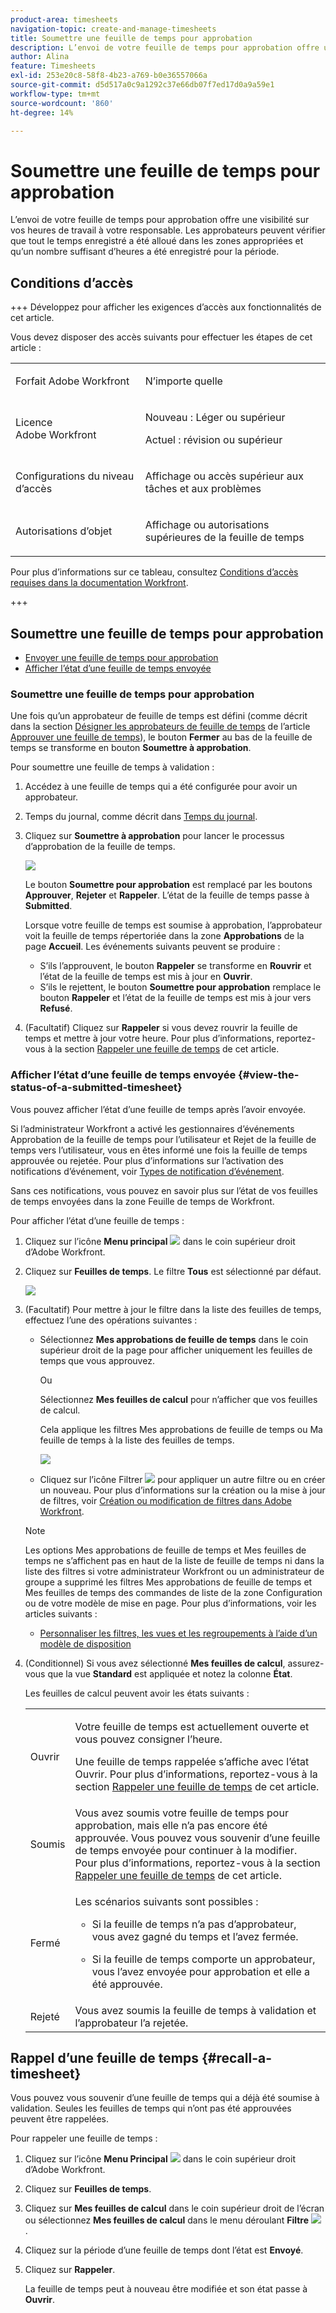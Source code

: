 ```yaml
---
product-area: timesheets
navigation-topic: create-and-manage-timesheets
title: Soumettre une feuille de temps pour approbation
description: L’envoi de votre feuille de temps pour approbation offre une visibilité sur vos heures de travail à votre responsable. Les approbateurs peuvent vérifier que tout le temps enregistré a été alloué dans les zones appropriées et qu’un nombre suffisant d’heures a été enregistré pour la période.
author: Alina
feature: Timesheets
exl-id: 253e20c8-58f8-4b23-a769-b0e36557066a
source-git-commit: d5d517a0c9a1292c37e66db07f7ed17d0a9a59e1
workflow-type: tm+mt
source-wordcount: '860'
ht-degree: 14%

---
```


# Soumettre une feuille de temps pour approbation

<!--Audited: 8/2024-->

L’envoi de votre feuille de temps pour approbation offre une visibilité sur vos heures de travail à votre responsable. Les approbateurs peuvent vérifier que tout le temps enregistré a été alloué dans les zones appropriées et qu’un nombre suffisant d’heures a été enregistré pour la période.

## Conditions d’accès

+++ Développez pour afficher les exigences d’accès aux fonctionnalités de cet article.

Vous devez disposer des accès suivants pour effectuer les étapes de cet article :

<table style="table-layout:auto"> 
 <col> 
 <col> 
 <tbody> 
  <tr> 
   <td role="rowheader">Forfait Adobe Workfront</td> 
   <td> <p>N’importe quelle</p> </td> 
  </tr> 
  <tr> 
   <td role="rowheader">Licence Adobe Workfront</td> 
   <td> <p>Nouveau : Léger ou supérieur </p>
   <p>Actuel : révision ou supérieur </p>
  </tr> 
  <tr> 
   <td role="rowheader">Configurations du niveau d’accès</td> 
   <td> <p>Affichage ou accès supérieur aux tâches et aux problèmes </p> </td> 
  </tr> 
  <tr> 
   <td role="rowheader">Autorisations d’objet</td> 
   <td> <p>Affichage ou autorisations supérieures de la feuille de temps</p> </td> 
  </tr> 
 </tbody> 
</table>

Pour plus d’informations sur ce tableau, consultez [Conditions d’accès requises dans la documentation Workfront](/help/quicksilver/administration-and-setup/add-users/access-levels-and-object-permissions/access-level-requirements-in-documentation.md).

+++

## Soumettre une feuille de temps pour approbation

* [Envoyer une feuille de temps pour approbation](#submit-a-timesheet-for-approval)
* [Afficher l’état d’une feuille de temps envoyée](#view-the-status-of-a-submitted-timesheet)

### Soumettre une feuille de temps pour approbation

Une fois qu’un approbateur de feuille de temps est défini (comme décrit dans la section [Désigner les approbateurs de feuille de temps](../../timesheets/create-and-manage-timesheets/timesheet-approvals.md#designating-a-timesheet-approver) de l’article [Approuver une feuille de temps](../../timesheets/create-and-manage-timesheets/timesheet-approvals.md)), le bouton **Fermer** au bas de la feuille de temps se transforme en bouton **Soumettre à approbation**.

Pour soumettre une feuille de temps à validation :

1. Accédez à une feuille de temps qui a été configurée pour avoir un approbateur.
1. Temps du journal, comme décrit dans [Temps du journal](../../timesheets/create-and-manage-timesheets/log-time.md).
1. Cliquez sur **Soumettre à approbation** pour lancer le processus d’approbation de la feuille de temps.

   ![](assets/submit-for-approval-button-on-timesheet-nwe.png)

   Le bouton **Soumettre pour approbation** est remplacé par les boutons **Approuver**, **Rejeter** et **Rappeler**. L’état de la feuille de temps passe à **Submitted**.

   Lorsque votre feuille de temps est soumise à approbation, l’approbateur voit la feuille de temps répertoriée dans la zone **Approbations** de la page **Accueil**. Les événements suivants peuvent se produire :

   * S’ils l’approuvent, le bouton **Rappeler** se transforme en **Rouvrir** et l’état de la feuille de temps est mis à jour en **Ouvrir**.
   * S’ils le rejettent, le bouton **Soumettre pour approbation** remplace le bouton **Rappeler** et l’état de la feuille de temps est mis à jour vers **Refusé**.

1. (Facultatif) Cliquez sur **Rappeler** si vous devez rouvrir la feuille de temps et mettre à jour votre heure. Pour plus d’informations, reportez-vous à la section [Rappeler une feuille de temps](#recall-a-timesheet) de cet article.

### Afficher l’état d’une feuille de temps envoyée {#view-the-status-of-a-submitted-timesheet}

Vous pouvez afficher l’état d’une feuille de temps après l’avoir envoyée.

Si l’administrateur Workfront a activé les gestionnaires d’événements Approbation de la feuille de temps pour l’utilisateur et Rejet de la feuille de temps vers l’utilisateur, vous en êtes informé une fois la feuille de temps approuvée ou rejetée. Pour plus d’informations sur l’activation des notifications d’événement, voir [Types de notification d’événement](../../administration-and-setup/manage-workfront/emails/event-notifications-available-in-wf.md).

Sans ces notifications, vous pouvez en savoir plus sur l’état de vos feuilles de temps envoyées dans la zone Feuille de temps de Workfront.

Pour afficher l’état d’une feuille de temps :

1. Cliquez sur l’icône **Menu principal** ![](assets/main-menu-icon.png) dans le coin supérieur droit d’Adobe Workfront.
1. Cliquez sur **Feuilles de temps**. Le filtre **Tous** est sélectionné par défaut.

   ![](assets/timesheet-list-one-timesheet-selected-nwe-350x70.png)

1. (Facultatif) Pour mettre à jour le filtre dans la liste des feuilles de temps, effectuez l’une des opérations suivantes :

   * Sélectionnez **Mes approbations de feuille de temps** dans le coin supérieur droit de la page pour afficher uniquement les feuilles de temps que vous approuvez.

     Ou

     Sélectionnez **Mes feuilles de calcul** pour n’afficher que vos feuilles de calcul.

     Cela applique les filtres Mes approbations de feuille de temps ou Ma feuille de temps à la liste des feuilles de temps.

     ![](assets/my-timesheet-approvals-my-timesheets-pills-on-timesheets-list-nwe-350x58.png)

   * Cliquez sur l’icône Filtrer ![](assets/filter-nwepng.png) pour appliquer un autre filtre ou en créer un nouveau. Pour plus d’informations sur la création ou la mise à jour de filtres, voir [Création ou modification de filtres dans Adobe Workfront](../../reports-and-dashboards/reports/reporting-elements/create-filters.md).

   >[!NOTE]
   >
   >Les options Mes approbations de feuille de temps et Mes feuilles de temps ne s’affichent pas en haut de la liste de feuille de temps ni dans la liste des filtres si votre administrateur Workfront ou un administrateur de groupe a supprimé les filtres Mes approbations de feuille de temps et Mes feuilles de temps des commandes de liste de la zone Configuration ou de votre modèle de mise en page. Pour plus d’informations, voir les articles suivants :
   >
   >   
   >   
   >   * [Personnaliser les filtres, les vues et les regroupements à l’aide d’un modèle de disposition](../../administration-and-setup/customize-workfront/use-layout-templates/customize-fvg-list-controls-layout-template.md)
   >   
   >

1. (Conditionnel) Si vous avez sélectionné **Mes feuilles de calcul**, assurez-vous que la vue **Standard** est appliquée et notez la colonne **État**.

   Les feuilles de calcul peuvent avoir les états suivants :

   <table style="table-layout:auto"> 
    <col> 
    <col> 
    <tbody> 
     <tr> 
      <td role="rowheader">Ouvrir</td> 
      <td> <p>Votre feuille de temps est actuellement ouverte et vous pouvez consigner l’heure. </p> <p>Une feuille de temps rappelée s’affiche avec l’état Ouvrir. Pour plus d’informations, reportez-vous à la section <a href="#recall-a-timesheet" class="MCXref xref">Rappeler une feuille de temps</a> de cet article. </p> </td> 
     </tr> 
     <tr> 
      <td role="rowheader">Soumis</td> 
      <td>Vous avez soumis votre feuille de temps pour approbation, mais elle n’a pas encore été approuvée. Vous pouvez vous souvenir d’une feuille de temps envoyée pour continuer à la modifier. Pour plus d’informations, reportez-vous à la section <a href="#recall-a-timesheet" class="MCXref xref">Rappeler une feuille de temps</a> de cet article. </td> 
     </tr> 
     <tr> 
      <td role="rowheader">Fermé</td> 
      <td> <p>Les scénarios suivants sont possibles :</p> 
       <ul> 
        <li> <p>Si la feuille de temps n’a pas d’approbateur, vous avez gagné du temps et l’avez fermée.</p> </li> 
        <li> <p>Si la feuille de temps comporte un approbateur, vous l’avez envoyée pour approbation et elle a été approuvée.</p> </li> 
       </ul> </td> 
     </tr> 
     <tr> 
      <td role="rowheader">Rejeté</td> 
      <td>Vous avez soumis la feuille de temps à validation et l’approbateur l’a rejetée.</td> 
     </tr> 
    </tbody> 
   </table>

## Rappel d’une feuille de temps {#recall-a-timesheet}

Vous pouvez vous souvenir d’une feuille de temps qui a déjà été soumise à validation. Seules les feuilles de temps qui n’ont pas été approuvées peuvent être rappelées.

Pour rappeler une feuille de temps :

1. Cliquez sur l’icône **Menu Principal** ![](assets/main-menu-icon.png) dans le coin supérieur droit d’Adobe Workfront.

1. Cliquez sur **Feuilles de temps**.
1. Cliquez sur **Mes feuilles de calcul** dans le coin supérieur droit de l’écran ou sélectionnez **Mes feuilles de calcul** dans le menu déroulant **Filtre** ![](assets/filter-nwepng.png) .
1. Cliquez sur la période d’une feuille de temps dont l’état est **Envoyé**.
1. Cliquez sur **Rappeler**.

   La feuille de temps peut à nouveau être modifiée et son état passe à **Ouvrir**.
